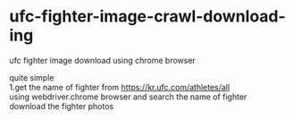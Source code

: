 # ufc-fighter-image-crawl-download-ing

ufc fighter image download 
using chrome browser 

quite simple <Br>
1.get the name of fighter from https://kr.ufc.com/athletes/all<Br>
using webdriver.chrome browser and search the name of fighter<Br>
download the fighter photos
